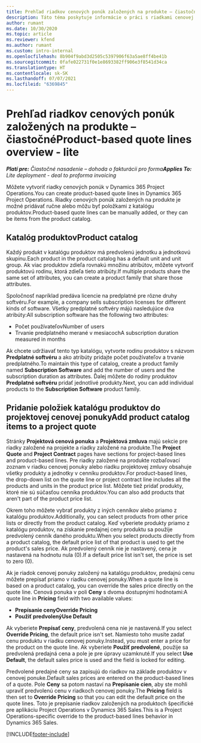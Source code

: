 ```yaml
---
title: Prehľad riadkov cenových ponúk založených na produkte – čiastočné
description: Táto téma poskytuje informácie o práci s riadkami cenovej ponuky založenej na projekte.
author: rumant
ms.date: 10/30/2020
ms.topic: article
ms.reviewer: kfend
ms.author: rumant
ms.custom: intro-internal
ms.openlocfilehash: 8b904f9abd3d2505c5397906f63a5ae8ff4be41b
ms.sourcegitcommit: 0fafe022731f0e1e8693382ff906e3f8541d34ca
ms.translationtype: HT
ms.contentlocale: sk-SK
ms.lasthandoff: 07/07/2021
ms.locfileid: "6369845"
---
```

# <a name="product-based-quote-lines-overview---lite"></a><span data-ttu-id="929bb-103">Prehľad riadkov cenových ponúk založených na produkte – čiastočné</span><span class="sxs-lookup"><span data-stu-id="929bb-103">Product-based quote lines overview - lite</span></span>

<span data-ttu-id="929bb-104">_**Platí pre:** Čiastočné nasadenie – dohoda o fakturácii pro forma_</span><span class="sxs-lookup"><span data-stu-id="929bb-104">_**Applies To:** Lite deployment - deal to proforma invoicing_</span></span>

<span data-ttu-id="929bb-105">Môžete vytvoriť riadky cenových ponúk v Dynamics 365 Project Operations.</span><span class="sxs-lookup"><span data-stu-id="929bb-105">You can create product-based quote lines in Dynamics 365 Project Operations.</span></span> <span data-ttu-id="929bb-106">Riadky cenových ponúk založených na produkte je možné pridávať ručne alebo môžu byť položkami z katalógu produktov.</span><span class="sxs-lookup"><span data-stu-id="929bb-106">Product-based quote lines can be manually added, or they can be items from the product catalog.</span></span>

## <a name="product-catalog"></a><span data-ttu-id="929bb-107">Katalóg produktov</span><span class="sxs-lookup"><span data-stu-id="929bb-107">Product catalog</span></span>

<span data-ttu-id="929bb-108">Každý produkt v katalógu produktov má predvolenú jednotku a jednotkovú skupinu.</span><span class="sxs-lookup"><span data-stu-id="929bb-108">Each product in the product catalog has a default unit and unit group.</span></span> <span data-ttu-id="929bb-109">Ak viac produktov zdieľa rovnakú množinu atribútov, môžete vytvoriť produktovú rodinu, ktorá zdieľa tieto atribúty.</span><span class="sxs-lookup"><span data-stu-id="929bb-109">If multiple products share the same set of attributes, you can create a product family that share those attributes.</span></span> 

<span data-ttu-id="929bb-110">Spoločnosť napríklad predáva licencie na predplatné pre rôzne druhy softvéru.</span><span class="sxs-lookup"><span data-stu-id="929bb-110">For example, a company sells subscription licenses for different kinds of software.</span></span> <span data-ttu-id="929bb-111">Všetky predplatné softvéry májú nasledujúce dva atribúty:</span><span class="sxs-lookup"><span data-stu-id="929bb-111">All subscription software has the following two attributes:</span></span>

- <span data-ttu-id="929bb-112">Počet používateľov</span><span class="sxs-lookup"><span data-stu-id="929bb-112">Number of users</span></span>
- <span data-ttu-id="929bb-113">Trvanie predplatného merané v mesiacoch</span><span class="sxs-lookup"><span data-stu-id="929bb-113">A subscription duration measured in months</span></span>

<span data-ttu-id="929bb-114">Ak chcete udržiavať tento typ katalógu, vytvorte rodinu produktov s názvom **Predplatné softvéru** a ako atribúty pridajte počet používateľov a trvanie predplatného.</span><span class="sxs-lookup"><span data-stu-id="929bb-114">To maintain this type of catalog, create a product family named **Subscription Software** and add the number of users and the subscription duration as attributes.</span></span> <span data-ttu-id="929bb-115">Ďalej môžete do rodiny produktov **Predplatné softvéru** pridať jednotlivé produkty.</span><span class="sxs-lookup"><span data-stu-id="929bb-115">Next, you can add individual products to the **Subscription Software** product family.</span></span>

## <a name="add-product-catalog-items-to-a-project-quote"></a><span data-ttu-id="929bb-116">Pridanie položiek katalógu produktov do projektovej cenovej ponuky</span><span class="sxs-lookup"><span data-stu-id="929bb-116">Add product catalog items to a project quote</span></span>

<span data-ttu-id="929bb-117">Stránky **Projektová cenová ponuka** a **Projektová zmluva** majú sekcie pre riadky založené na projekte a riadky založené na produkte.</span><span class="sxs-lookup"><span data-stu-id="929bb-117">The **Project Quote** and **Project Contract** pages have sections for project-based lines and product-based lines.</span></span> <span data-ttu-id="929bb-118">Pre riadky založené na produkte rozbaľovací zoznam v riadku cenovej ponuky alebo riadku projektovej zmluvy obsahuje všetky produkty a jednotky v cenníku produktov.</span><span class="sxs-lookup"><span data-stu-id="929bb-118">For product-based lines, the drop-down list on the quote line or project contract line includes all the products and units in the product price list.</span></span> <span data-ttu-id="929bb-119">Môžete tiež pridať produkty, ktoré nie sú súčasťou cenníka produktov.</span><span class="sxs-lookup"><span data-stu-id="929bb-119">You can also add products that aren't part of the product price list.</span></span>

<span data-ttu-id="929bb-120">Okrem toho môžete vybrať produkty z iných cenníkov alebo priamo z katalógu produktov.</span><span class="sxs-lookup"><span data-stu-id="929bb-120">Additionally, you can select products from other price lists or directly from the product catalog.</span></span> <span data-ttu-id="929bb-121">Keď vyberiete produkty priamo z katalógu produktov, na získanie predajnej ceny produktu sa použije predvolený cenník daného produktu.</span><span class="sxs-lookup"><span data-stu-id="929bb-121">When you select products directly from a product catalog, the default price list of that product is used to get the product's sales price.</span></span> <span data-ttu-id="929bb-122">Ak predvolený cenník nie je nastavený, cena je nastavená na hodnotu nula (0).</span><span class="sxs-lookup"><span data-stu-id="929bb-122">If a default price list isn't set, the price is set to zero (0).</span></span>

<span data-ttu-id="929bb-123">Ak je riadok cenovej ponuky založený na katalógu produktov, predajnú cenu môžete prepísať priamo v riadku cenovej ponuky.</span><span class="sxs-lookup"><span data-stu-id="929bb-123">When a quote line is based on a product catalog, you can override the sales price directly on the quote line.</span></span> <span data-ttu-id="929bb-124">Cenová ponuka v poli **Ceny** s dvoma dostupnými hodnotami:</span><span class="sxs-lookup"><span data-stu-id="929bb-124">A quote line in **Pricing** field with two available values:</span></span>

- <span data-ttu-id="929bb-125">**Prepísanie ceny**</span><span class="sxs-lookup"><span data-stu-id="929bb-125">**Override Pricing**</span></span>
- <span data-ttu-id="929bb-126">**Použiť predvolený**</span><span class="sxs-lookup"><span data-stu-id="929bb-126">**Use Default**</span></span>

<span data-ttu-id="929bb-127">Ak vyberiete **Prepísať ceny**, predvolená cena nie je nastavená.</span><span class="sxs-lookup"><span data-stu-id="929bb-127">If you select **Override Pricing**, the default price isn't set.</span></span> <span data-ttu-id="929bb-128">Namiesto toho musíte zadať cenu produktu v riadku cenovej ponuky.</span><span class="sxs-lookup"><span data-stu-id="929bb-128">Instead, you must enter a price for the product on the quote line.</span></span> <span data-ttu-id="929bb-129">Ak vyberiete **Použiť predvolené**, použije sa predvolená predajná cena a pole je pre úpravy uzamknuté.</span><span class="sxs-lookup"><span data-stu-id="929bb-129">If you select **Use Default**, the default sales price is used and the field is locked for editing.</span></span>

<span data-ttu-id="929bb-130">Predvolené predajné ceny sa zapisujú do riadkov na základe produktov v cenovej ponuke.</span><span class="sxs-lookup"><span data-stu-id="929bb-130">Default sales prices are entered on the product-based lines of a quote.</span></span> <span data-ttu-id="929bb-131">Pole **Ceny** sa potom nastaví na **Prepísanie cien**, aby ste mohli upraviť predvolenú cenu v riadkoch cenovej ponuky.</span><span class="sxs-lookup"><span data-stu-id="929bb-131">The **Pricing** field is then set to **Override Pricing** so that you can edit the default price on the quote lines.</span></span> <span data-ttu-id="929bb-132">Toto je prepísanie riadkov založených na produktoch špecifické pre aplikáciu Project Operations v Dynamics 365 Sales.</span><span class="sxs-lookup"><span data-stu-id="929bb-132">This is a Project Operations-specific override to the product-based lines behavior in Dynamics 365 Sales.</span></span>


[!INCLUDE[footer-include](../../includes/footer-banner.md)]